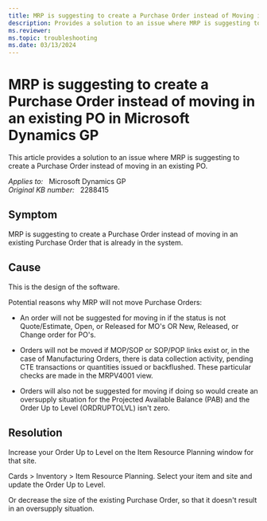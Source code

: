 ```yaml
---
title: MRP is suggesting to create a Purchase Order instead of Moving in an existing PO
description: Provides a solution to an issue where MRP is suggesting to create a Purchase Order instead of moving in an existing PO.
ms.reviewer:
ms.topic: troubleshooting
ms.date: 03/13/2024
---
```

# MRP is suggesting to create a Purchase Order instead of moving in an existing PO in Microsoft Dynamics GP

This article provides a solution to an issue where MRP is suggesting to create a Purchase Order instead of moving in an existing PO.

_Applies to:_ &nbsp; Microsoft Dynamics GP  
_Original KB number:_ &nbsp; 2288415

## Symptom

MRP is suggesting to create a Purchase Order instead of moving in an existing Purchase Order that is already in the system.

## Cause

This is the design of the software.

Potential reasons why MRP will not move Purchase Orders:

- An order will not be suggested for moving in if the status is not Quote/Estimate, Open, or Released for MO's OR New, Released, or Change order for PO's.

- Orders will not be moved if MOP/SOP or SOP/POP links exist or, in the case of Manufacturing Orders, there is data collection activity, pending CTE transactions or quantities issued or backflushed. These particular checks are made in the MRPV4001 view.

- Orders will also not be suggested for moving if doing so would create an oversupply situation for the Projected Available Balance (PAB) and the Order Up to Level (ORDRUPTOLVL) isn't zero.

## Resolution

Increase your Order Up to Level on the Item Resource Planning window for that site.

Cards > Inventory > Item Resource Planning. Select your item and site and update the Order Up to Level.

Or decrease the size of the existing Purchase Order, so that it doesn't result in an oversupply situation.
